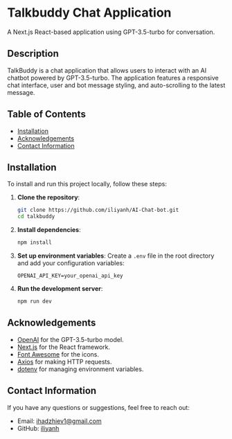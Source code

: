 # Talkbuddy Chat Application 

A Next.js React-based application using GPT-3.5-turbo for conversation.

## Description 

TalkBuddy is a chat application that allows users to interact with an AI chatbot powered by GPT-3.5-turbo. The application features a responsive chat interface, user and bot message styling, and auto-scrolling to the latest message.

## Table of Contents

- [Installation](#installation)
- [Acknowledgements](#acknowledgements)
- [Contact Information](#contact-information)

## Installation

To install and run this project locally, follow these steps:

1. **Clone the repository**:
    ```bash
    git clone https://github.com/iliyanh/AI-Chat-bot.git
    cd talkbuddy
    ```

2. **Install dependencies**:
    ```bash
    npm install
    ```

3. **Set up environment variables**:
    Create a `.env` file in the root directory and add your configuration variables:
    ```plaintext
    OPENAI_API_KEY=your_openai_api_key
    ```

4. **Run the development server**:
    ```bash
    npm run dev
    ```

## Acknowledgements

- [OpenAI](https://openai.com) for the GPT-3.5-turbo model.
- [Next.js](https://nextjs.org) for the React framework.
- [Font Awesome](https://fontawesome.com) for the icons.
- [Axios](https://axios-http.com) for making HTTP requests.
- [dotenv](https://github.com/motdotla/dotenv) for managing environment variables.

## Contact Information

If you have any questions or suggestions, feel free to reach out:

- Email: ihadzhiev1@gmail.com
- GitHub: [iliyanh](https://github.com/iliyanh)
